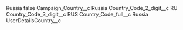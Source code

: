 <?xml version="1.0" encoding="UTF-8"?>
<CustomMetadata xmlns="http://soap.sforce.com/2006/04/metadata" xmlns:xsi="http://www.w3.org/2001/XMLSchema-instance" xmlns:xsd="http://www.w3.org/2001/XMLSchema">
    <label>Russia</label>
    <protected>false</protected>
    <values>
        <field>Campaign_Country__c</field>
        <value xsi:type="xsd:string">Russia</value>
    </values>
    <values>
        <field>Country_Code_2_digit__c</field>
        <value xsi:type="xsd:string">RU</value>
    </values>
    <values>
        <field>Country_Code_3_digit__c</field>
        <value xsi:type="xsd:string">RUS</value>
    </values>
    <values>
        <field>Country_Code_full__c</field>
        <value xsi:type="xsd:string">Russia</value>
    </values>
    <values>
        <field>UserDetailsCountry__c</field>
        <value xsi:nil="true"/>
    </values>
</CustomMetadata>
